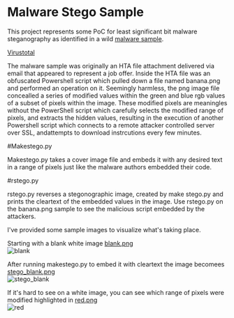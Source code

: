 # Malware Stego Sample

This project represents some PoC for least significant bit malware steganography as identified in a wild [malware sample](https://www.hybrid-analysis.com/sample/f1f0341bfe3b803ca654f43290410584c03c80c22c1ae1e7e87ef1d7f5b7e6ed?environmentId=120).

[Virustotal](https://www.virustotal.com/gui/file/f1f0341bfe3b803ca654f43290410584c03c80c22c1ae1e7e87ef1d7f5b7e6ed/detection)

The malware sample was originally an HTA file attachment delivered via email that appeared to represent a job offer. Inside the HTA file was an obfuscated Powershell script which pulled down a file named banana.png and performed an operation on it. Seemingly harmless, the png image file concealled a series of modified values within the green and blue rgb values of a subset of pixels within the image. These modified pixels are meaningles without the PowerShell script which carefully selects the modified range of pixels, and extracts the hidden values, resulting in the execution of another Powershell script which connects to a remote attacker controlled server over SSL, andattempts to download instrcutions every few minutes.

#Makestego.py

Makestego.py takes a cover image file and embeds it with any desired text in a range of pixels just like the malware authors embedded their code.

#rstego.py 

rstego.py reverses a stegonographic image, created by make stego.py and prints the cleartext of the embedded values in the image. Use rstego.py on the banana.png sample to see the malicious script embedded by the attackers.

I've provided some sample images to visualize what's taking place.

Starting with a blank white image [blank.png](https://github.com/molware/stego/blob/master/cover/blank.png)  
![blank](https://user-images.githubusercontent.com/58926312/125150018-932c2b00-e10a-11eb-8b35-65b779ad2991.png)

After running makestego.py to embed it with cleartext the image becomees [stego_blank.png](https://github.com/molware/stego/blob/master/stego/stego_blank.png)  
![stego_blank](https://user-images.githubusercontent.com/58926312/125150114-30875f00-e10b-11eb-9a96-eda94297b43b.png)


If it's hard to see on a white image, you can see which range of pixels were modified highlighted in [red.png](https://github.com/molware/stego/blob/master/cover/red.png)  
![red](https://user-images.githubusercontent.com/58926312/125150120-3da44e00-e10b-11eb-907d-c2cb6d03aea9.png)

